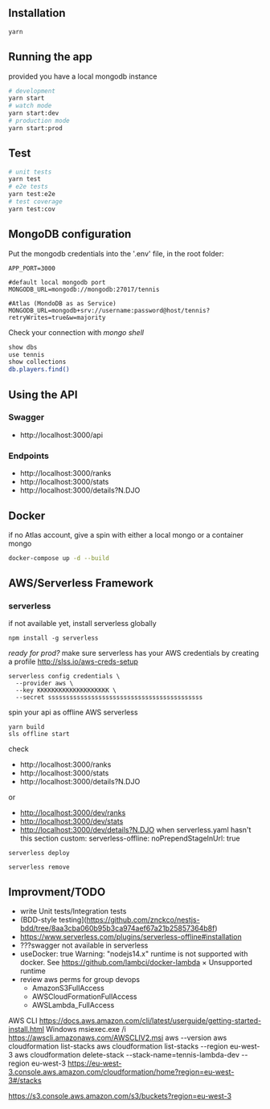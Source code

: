 ## Installation

```bash
yarn
```

## Running the app

provided you have a local mongodb instance

```bash
# development
yarn start
# watch mode
yarn start:dev
# production mode
yarn start:prod
```

## Test

```bash
# unit tests
yarn test
# e2e tests
yarn test:e2e
# test coverage
yarn test:cov
```

## MongoDB configuration

Put the mongodb credentials into the '.env' file, in the root folder:

```text
APP_PORT=3000

#default local mongodb port
MONGODB_URL=mongodb://mongodb:27017/tennis

#Atlas (MondoDB as as Service)
MONGODB_URL=mongodb+srv://username:password@host/tennis?retryWrites=true&w=majority
```

Check your connection with *mongo shell*

```bash
show dbs
use tennis
show collections
db.players.find()
```

## Using the API

### Swagger
 - http://localhost:3000/api

### Endpoints
 - http://localhost:3000/ranks
 - http://localhost:3000/stats
 - http://localhost:3000/details?N.DJO


## Docker

if no Atlas account, give a spin with either a local mongo or a container mongo

```bash
docker-compose up -d --build
```

## AWS/Serverless Framework

### serverless

if not available yet, install serverless globally

```
npm install -g serverless
```

*ready for prod?*
make sure serverless has your AWS credentials by creating a profile
http://slss.io/aws-creds-setup

```
serverless config credentials \
  --provider aws \
  --key KKKKKKKKKKKKKKKKKKKK \
  --secret sssssssssssssssssssssssssssssssssssssssssss
```

spin your api as offline AWS serverless

```
yarn build
sls offline start
```

check
 - http://localhost:3000/ranks
 - http://localhost:3000/stats
 - http://localhost:3000/details?N.DJO

or
- <http://localhost:3000/dev/ranks>
- <http://localhost:3000/dev/stats>
- <http://localhost:3000/dev/details?N.DJO>
when serverless.yaml hasn't this section
custom:
  serverless-offline:
    noPrependStageInUrl: true

```
serverless deploy

serverless remove
```

## Improvment/TODO

- write Unit tests/Integration tests
- (BDD-style testing](https://github.com/znckco/nestjs-bdd/tree/8aa3cba060b95b3ca974aef67a21b25857364b8f)
- <https://www.serverless.com/plugins/serverless-offline#installation>
- ???swagger not available in serverless
- useDocker: true
  Warning: "nodejs14.x" runtime is not supported with docker. See <https://github.com/lambci/docker-lambda>
  × Unsupported runtime
- review aws perms for group devops
  - AmazonS3FullAccess
  - AWSCloudFormationFullAccess
  - AWSLambda_FullAccess

AWS CLI
<https://docs.aws.amazon.com/cli/latest/userguide/getting-started-install.html>
Windows
msiexec.exe /i <https://awscli.amazonaws.com/AWSCLIV2.msi>
aws --version
aws cloudformation list-stacks
aws cloudformation list-stacks --region eu-west-3
aws cloudformation delete-stack --stack-name=tennis-lambda-dev --region eu-west-3
<https://eu-west-3.console.aws.amazon.com/cloudformation/home?region=eu-west-3#/stacks>

<https://s3.console.aws.amazon.com/s3/buckets?region=eu-west-3>
